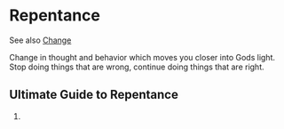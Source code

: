 # Repentance
See also [Change](/Glossary/Change.md)

Change in thought and behavior which moves you closer into Gods light. Stop doing things that are wrong, continue doing things that are right.


## Ultimate Guide to Repentance 
1. 

